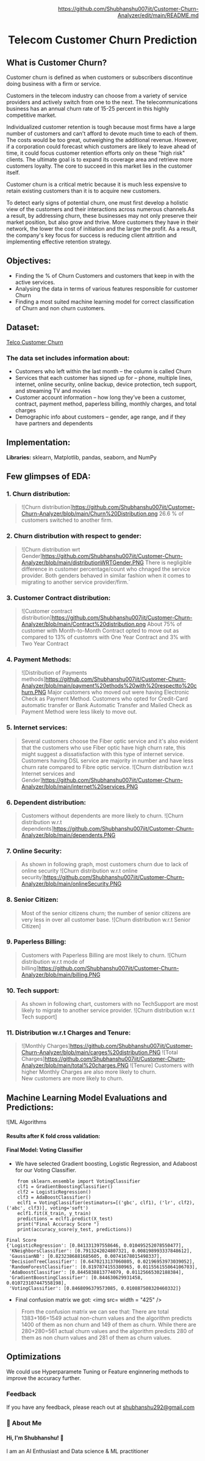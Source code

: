 <div align="right">
  
https://github.com/Shubhanshu007iit/Customer-Churn-Analyzer/edit/main/README.md

</div>


# <div align="center">Telecom Customer Churn Prediction</div>



## What is Customer Churn?
Customer churn is defined as when customers or subscribers discontinue doing business with a firm or service.

Customers in the telecom industry can choose from a variety of service providers and actively switch from one to the next. The telecommunications business has an annual churn rate of 15-25 percent in this highly competitive market.

Individualized customer retention is tough because most firms have a large number of customers and can't afford to devote much time to each of them. The costs would be too great, outweighing the additional revenue. However, if a corporation could forecast which customers are likely to leave ahead of time, it could focus customer retention efforts only on these "high risk" clients. The ultimate goal is to expand its coverage area and retrieve more customers loyalty. The core to succeed in this market lies in the customer itself.

Customer churn is a critical metric because it is much less expensive to retain existing customers than it is to acquire new customers.

To detect early signs of potential churn, one must first develop a holistic view of the customers and their interactions across numerous channels.As a result, by addressing churn, these businesses may not only preserve their market position, but also grow and thrive. More customers they have in their network, the lower the cost of initiation and the larger the profit. As a result, the company's key focus for success is reducing client attrition and implementing effective retention strategy.
## Objectives:
- Finding the % of Churn Customers and customers that keep in with the active services.
- Analysing the data in terms of various features responsible for customer Churn
- Finding a most suited machine learning model for correct classification of Churn and non churn customers.

## Dataset:
 [Telco Customer Churn](https://www.kaggle.com/bhartiprasad17/customer-churn-prediction/data)

### The data set includes information about:

- Customers who left within the last month – the column is called Churn
- Services that each customer has signed up for – phone, multiple lines, internet, online security, online backup, device protection, tech support, and streaming TV and movies
- Customer account information – how long they’ve been a customer, contract, payment method, paperless billing, monthly charges, and total charges
- Demographic info about customers – gender, age range, and if they have partners and dependents
## Implementation:

**Libraries:** sklearn, Matplotlib, pandas, seaborn, and NumPy



## Few glimpses of EDA:
### 1. Churn distribution:

> ![Churn distribution]https://github.com/Shubhanshu007iit/Customer-Churn-Analyzer/blob/main/Churn%20Distribution.png
> 26.6 % of customers switched to another firm.

### 2. Churn distribution with respect to gender:
> ![Churn distribution wrt Gender]https://github.com/Shubhanshu007iit/Customer-Churn-Analyzer/blob/main/distributionWRTGender.PNG
> There is negligible difference in customer percentage/count who chnaged the service provider. Both genders behaved in similar fashion when it comes to migrating to another service provider/firm.`

### 3. Customer Contract distribution:
> ![Customer contract distribution]https://github.com/Shubhanshu007iit/Customer-Churn-Analyzer/blob/main/Contract%20distribution.png
> About 75% of customer with Month-to-Month Contract opted to move out as compared to 13% of customrs with One Year Contract and 3% with Two Year Contract

### 4. Payment Methods:
> ![Distribution of Payments methods]https://github.com/Shubhanshu007iit/Customer-Churn-Analyzer/blob/main/payment%20ethods%20with%20respectto%20churn.PNG
> Major customers who moved out were having Electronic Check as Payment Method.
> Customers who opted for Credit-Card automatic transfer or Bank Automatic Transfer and Mailed Check as Payment Method were less likely to move out.

### 5. Internet services:

> Several customers choose the Fiber optic service and it's also evident that the customers who use Fiber optic have high churn rate, this might suggest a dissatisfaction with this type of internet service.
> Customers having DSL service are majority in number and have less churn rate compared to Fibre optic service.
![Churn distribution w.r.t Internet services and Gender]https://github.com/Shubhanshu007iit/Customer-Churn-Analyzer/blob/main/internet%20services.PNG
### 6. Dependent distribution:

> Customers without dependents are more likely to churn.
![Churn distribution w.r.t dependents]https://github.com/Shubhanshu007iit/Customer-Churn-Analyzer/blob/main/dependents.PNG
### 7. Online Security:

> As shown in following graph, most customers churn due to lack of online security
![Churn distribution w.r.t online security]https://github.com/Shubhanshu007iit/Customer-Churn-Analyzer/blob/main/onlineSecurity.PNG

### 8. Senior Citizen:

> Most of the senior citizens churn; the number of senior citizens are very less in over all customer base.
![Churn distribution w.r.t Senior Citizen]
### 9. Paperless Billing:

> Customers with Paperless Billing are most likely to churn.
![Churn distribution w.r.t mode of billing]https://github.com/Shubhanshu007iit/Customer-Churn-Analyzer/blob/main/billing.PNG
### 10. Tech support:

> As shown in following chart, customers with no TechSupport are most likely to migrate to another service provider.
![Churn distribution w.r.t Tech support]
### 11. Distribution w.r.t Charges and Tenure:
> ![Monthly Charges]https://github.com/Shubhanshu007iit/Customer-Churn-Analyzer/blob/main/carges%20distribution.PNG
> ![Total Charges]https://github.com/Shubhanshu007iit/Customer-Churn-Analyzer/blob/main/total%20charges.PNG
> ![Tenure]
> Customers with higher Monthly Charges are also more likely to churn.<br>
> New customers are more likely to churn.

## Machine Learning Model Evaluations and Predictions:
![ML Algorithms
#### Results after K fold cross validation:


#### Final Model: Voting Classifier
* We have selected Gradient boosting, Logistic Regression, and Adaboost for our Voting Classifier.
```
    from sklearn.ensemble import VotingClassifier
    clf1 = GradientBoostingClassifier()
    clf2 = LogisticRegression()
    clf3 = AdaBoostClassifier()
    eclf1 = VotingClassifier(estimators=[('gbc', clf1), ('lr', clf2), ('abc', clf3)], voting='soft')
    eclf1.fit(X_train, y_train)
    predictions = eclf1.predict(X_test)
    print("Final Accuracy Score ")
    print(accuracy_score(y_test, predictions))
```
```
Final Score 
{'LogisticRegression': [0.841331397558646, 0.010495252078550477],
 'KNeighborsClassifier': [0.7913242024807321, 0.008198993337848612],
 'GaussianNB': [0.8232386881685605, 0.00741678015498337],
 'DecisionTreeClassifier': [0.6470213137060805, 0.02196953973039052],
 'RandomForestClassifier': [0.8197874155380965, 0.011556155864106703],
 'AdaBoostClassifier': [0.8445838813774079, 0.01125665302188384],
 'GradientBoostingClassifier': [0.844630629931458, 0.010723107447558198],
 'VotingClassifier': [0.8468096379573085, 0.010887508320460332]}

```
* Final confusion matrix we got:
<img src=  width = "425" />

>From the confusion matrix we can see that: There are total 1383+166=1549 actual non-churn values and the algorithm predicts 1400 of them as non churn and 149 of them as churn. While there are 280+280=561 actual churn values and the algorithm predicts 280 of them as non churn values and 281 of them as churn values.
## Optimizations

We could use Hyperparamete Tuning or Feature enginnering methods to improve the accuracy further.


### Feedback

If you have any feedback, please reach out at shubhanshu292@gmail.com



### 🚀 About Me
#### Hi, I'm Shubhanshu! 👋
I am an AI Enthusiast and  Data science & ML practitioner




